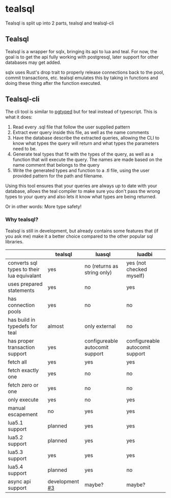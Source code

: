 # tealsql

Tealsql is split up into 2 parts, tealsql and tealsql-cli

## Tealsql

Tealsql is a wrapper for sqlx, bringing its api to lua and teal. For now, the goal is to get the api fully working with postgresql,
later support for other databases may get added.

sqlx uses Rust's drop trait to properly release connections back to the pool, commit transactions, etc. tealsql emulates this by taking in functions
and doing these thing after the function executed.

## Tealsql-cli

The cli tool is similar to [pgtyped](https://github.com/adelsz/pgtyped) but for teal instead of typescript. This is what it does:

1. Read every .sql file that follow the user supplied pattern
1. Extract ever query inside this file, as well as the name comments
1. Have the database describe the extracted queries, allowing the CLI to know what types the query will return and what types the parameters need to be.
1. Generate teal types that fit with the types of the query, as well as a function that will execute the query. The names are made based on the name comment that belongs to the query
1. Write the generated types and function to a .tl file, using the user provided pattern for the path and filename.

Using this tool ensures that your queries are always up to date with your database, allows the teal compiler to make sure you don't pass the wrong types to your query and also lets it know what types are being returned.

Or in other words: More type safety!

### Why tealsql?

Tealsql is still in development, but already contains some features that (if you ask me) make it a better choice compared to the other popular sql libraries.

|                                            | tealsql                                                     | luasql                          | luadbi                          |
| ------------------------------------------ | ----------------------------------------------------------- | ------------------------------- | ------------------------------- |
| converts sql types to their lua equivalant | yes                                                         | no (returns as string only)     | yes (not checked myself)        |
| uses prepared statements                   | yes                                                         | no                              | yes                             |
| has connection pools                       | yes                                                         | no                              | no                              |
| has build in typedefs for teal             | almost                                                      | only external                   | no                              |
| has proper transaction support             | yes                                                         | configureable autocomit support | configureable autocomit support |
| fetch all                                  | yes                                                         | yes                             | yes                             |
| fetch exactly one                          | yes                                                         | no                              | no                              |
| fetch zero or one                          | yes                                                         | no                              | no                              |
| only execute                               | yes                                                         | no                              | yes                             |
| manual escapement                          | no                                                          | yes                             | yes                             |
| lua5.1 support                             | planned                                                     | yes                             | yes                             |
| lua5.2 support                             | planned                                                     | yes                             | yes                             |
| lua5.3 support                             | yes                                                         | yes                             | yes                             |
| lua5.4 support                             | planned                                                     | yes                             | no                              |
| async api support                          | development [#3](https://github.com/lenscas/tealsql/pull/3) | maybe?                          | maybe?                          |
